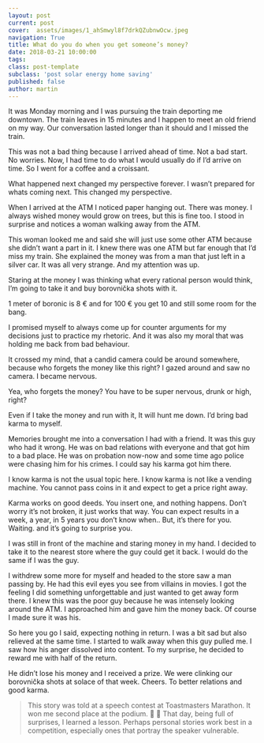 ```yaml
---
layout: post
current: post
cover:  assets/images/1_ahSmwyl8f7drkQZubnwOcw.jpeg
navigation: True
title: What do you do when you get someone’s money?
date: 2018-03-21 10:00:00
tags:
class: post-template
subclass: 'post solar energy home saving'
published: false
author: martin
---
```



It was Monday morning and I was pursuing the train deporting me downtown. The train leaves in 15 minutes and I happen to meet an old friend on my way. Our conversation lasted longer than it should and I missed the train.

This was not a bad thing because I arrived ahead of time. Not a bad start. No worries. Now, I had time to do what I would usually do if I’d arrive on time. So I went for a coffee and a croissant.

What happened next changed my perspective forever. I wasn’t prepared for whats coming next. This changed my perspective.

When I arrived at the ATM I noticed paper hanging out. There was money. I always wished money would grow on trees, but this is fine too. I stood in surprise and notices a woman walking away from the ATM.

This woman looked me and said she will just use some other ATM because she didn’t want a part in it. I knew there was one ATM but far enough that I’d miss my train. She explained the money was from a man that just left in a silver car. It was all very strange. And my attention was up.

Staring at the money I was thinking what every rational person would think, I’m going to take it and buy borovnička shots with it.

1 meter of boronic is 8 € and for 100 € you get 10 and still some room for the bang.

I promised myself to always come up for counter arguments for my decisions just to practice my rhetoric. And it was also my moral that was holding me back from bad behaviour.

It crossed my mind, that a candid camera could be around somewhere, because who forgets the money like this right? I gazed around and saw no camera. I became nervous.

Yea, who forgets the money? You have to be super nervous, drunk or high, right?

Even if I take the money and run with it, It will hunt me down. I’d bring bad karma to myself.

Memories brought me into a conversation I had with a friend. It was this guy who had it wrong. He was on bad relations with everyone and that got him to a bad place. He was on probation now-now and some time ago police were chasing him for his crimes. I could say his karma got him there.

I know karma is not the usual topic here. I know karma is not like a vending machine. You cannot pass coins in it and expect to get a price right away.

Karma works on good deeds. You insert one, and nothing happens. Don’t worry it’s not broken, it just works that way. You can expect results in a week, a year, in 5 years you don’t know when.. But, it’s there for you. Waiting. and it’s going to surprise you.

I was still in front of the machine and staring money in my hand. I decided to take it to the nearest store where the guy could get it back. I would do the same if I was the guy.

I withdrew some more for myself and headed to the store saw a man passing by. He had this evil eyes you see from villains in movies. I got the feeling I did something unforgettable and just wanted to get away form there. I knew this was the poor guy because he was intensely looking around the ATM. I approached him and gave him the money back. Of course I made sure it was his.

So here you go I said, expecting nothing in return. I was a bit sad but also relieved at the same time. I started to walk away when this guy pulled me. I saw how his anger dissolved into content. To my surprise, he decided to reward me with half of the return.

He didn’t lose his money and I received a prize. We were clinking our borovnička shots at solace of that week. Cheers. To better relations and good karma.

>  This story was told at a speech contest at Toastmasters Marathon. It won me second place at the podium. 🎉 🥈
>  That day, being full of surprises, I learned a lesson. Perhaps personal stories work best in a competition, especially ones that portray the speaker vulnerable.

